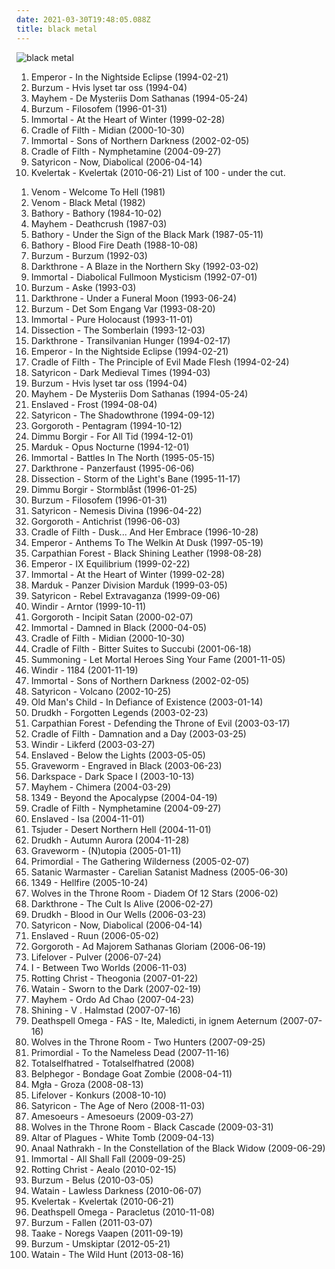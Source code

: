 ```yaml
---
date: 2021-03-30T19:48:05.088Z
title: black metal
---
```

![black metal](http://coverartarchive.org/release/1ce9177c-62a0-4403-a7ee-7359026fcbf6/24337783733-250.jpg)
1. Emperor - In the Nightside Eclipse (1994-02-21)
2. Burzum - Hvis lyset tar oss (1994-04)
3. Mayhem - De Mysteriis Dom Sathanas (1994-05-24)
4. Burzum - Filosofem (1996-01-31)
5. Immortal - At the Heart of Winter (1999-02-28)
6. Cradle of Filth - Midian (2000-10-30)
7. Immortal - Sons of Northern Darkness (2002-02-05)
8. Cradle of Filth - Nymphetamine (2004-09-27)
9. Satyricon - Now, Diabolical (2006-04-14)
10. Kvelertak - Kvelertak (2010-06-21)
List of 100 - under the cut.
<!-- more -->
1. Venom - Welcome To Hell (1981)
2. Venom - Black Metal (1982)
3. Bathory - Bathory (1984-10-02)
4. Mayhem - Deathcrush (1987-03)
5. Bathory - Under the Sign of the Black Mark (1987-05-11)
6. Bathory - Blood Fire Death (1988-10-08)
7. Burzum - Burzum (1992-03)
8. Darkthrone - A Blaze in the Northern Sky (1992-03-02)
9. Immortal - Diabolical Fullmoon Mysticism (1992-07-01)
10. Burzum - Aske (1993-03)
11. Darkthrone - Under a Funeral Moon (1993-06-24)
12. Burzum - Det Som Engang Var (1993-08-20)
13. Immortal - Pure Holocaust (1993-11-01)
14. Dissection - The Somberlain (1993-12-03)
15. Darkthrone - Transilvanian Hunger (1994-02-17)
16. Emperor - In the Nightside Eclipse (1994-02-21)
17. Cradle of Filth - The Principle of Evil Made Flesh (1994-02-24)
18. Satyricon - Dark Medieval Times (1994-03)
19. Burzum - Hvis lyset tar oss (1994-04)
20. Mayhem - De Mysteriis Dom Sathanas (1994-05-24)
21. Enslaved - Frost (1994-08-04)
22. Satyricon - The Shadowthrone (1994-09-12)
23. Gorgoroth - Pentagram (1994-10-12)
24. Dimmu Borgir - For All Tid (1994-12-01)
25. Marduk - Opus Nocturne (1994-12-01)
26. Immortal - Battles In The North (1995-05-15)
27. Darkthrone - Panzerfaust (1995-06-06)
28. Dissection - Storm of the Light's Bane (1995-11-17)
29. Dimmu Borgir - Stormblåst (1996-01-25)
30. Burzum - Filosofem (1996-01-31)
31. Satyricon - Nemesis Divina (1996-04-22)
32. Gorgoroth - Antichrist (1996-06-03)
33. Cradle of Filth - Dusk... And Her Embrace (1996-10-28)
34. Emperor - Anthems To The Welkin At Dusk (1997-05-19)
35. Carpathian Forest - Black Shining Leather (1998-08-28)
36. Emperor - IX Equilibrium (1999-02-22)
37. Immortal - At the Heart of Winter (1999-02-28)
38. Marduk - Panzer Division Marduk (1999-03-05)
39. Satyricon - Rebel Extravaganza (1999-09-06)
40. Windir - Arntor (1999-10-11)
41. Gorgoroth - Incipit Satan (2000-02-07)
42. Immortal - Damned in Black (2000-04-05)
43. Cradle of Filth - Midian (2000-10-30)
44. Cradle of Filth - Bitter Suites to Succubi (2001-06-18)
45. Summoning - Let Mortal Heroes Sing Your Fame (2001-11-05)
46. Windir - 1184 (2001-11-19)
47. Immortal - Sons of Northern Darkness (2002-02-05)
48. Satyricon - Volcano (2002-10-25)
49. Old Man's Child - In Defiance of Existence (2003-01-14)
50. Drudkh - Forgotten Legends (2003-02-23)
51. Carpathian Forest - Defending the Throne of Evil (2003-03-17)
52. Cradle of Filth - Damnation and a Day (2003-03-25)
53. Windir - Likferd (2003-03-27)
54. Enslaved - Below the Lights (2003-05-05)
55. Graveworm - Engraved in Black (2003-06-23)
56. Darkspace - Dark Space I (2003-10-13)
57. Mayhem - Chimera (2004-03-29)
58. 1349 - Beyond the Apocalypse (2004-04-19)
59. Cradle of Filth - Nymphetamine (2004-09-27)
60. Enslaved - Isa (2004-11-01)
61. Tsjuder - Desert Northern Hell (2004-11-01)
62. Drudkh - Autumn Aurora (2004-11-28)
63. Graveworm - (N)utopia (2005-01-11)
64. Primordial - The Gathering Wilderness (2005-02-07)
65. Satanic Warmaster - Carelian Satanist Madness (2005-06-30)
66. 1349 - Hellfire (2005-10-24)
67. Wolves in the Throne Room - Diadem Of 12 Stars (2006-02)
68. Darkthrone - The Cult Is Alive (2006-02-27)
69. Drudkh - Blood in Our Wells (2006-03-23)
70. Satyricon - Now, Diabolical (2006-04-14)
71. Enslaved - Ruun (2006-05-02)
72. Gorgoroth - Ad Majorem Sathanas Gloriam (2006-06-19)
73. Lifelover - Pulver (2006-07-24)
74. I - Between Two Worlds (2006-11-03)
75. Rotting Christ - Theogonia (2007-01-22)
76. Watain - Sworn to the Dark (2007-02-19)
77. Mayhem - Ordo Ad Chao (2007-04-23)
78. Shining - V . Halmstad (2007-07-16)
79. Deathspell Omega - FAS - Ite, Maledicti, in ignem Aeternum (2007-07-16)
80. Wolves in the Throne Room - Two Hunters (2007-09-25)
81. Primordial - To the Nameless Dead (2007-11-16)
82. Totalselfhatred - Totalselfhatred (2008)
83. Belphegor - Bondage Goat Zombie (2008-04-11)
84. Mgła - Groza (2008-08-13)
85. Lifelover - Konkurs (2008-10-10)
86. Satyricon - The Age of Nero (2008-11-03)
87. Amesoeurs - Amesoeurs (2009-03-27)
88. Wolves in the Throne Room - Black Cascade (2009-03-31)
89. Altar of Plagues - White Tomb (2009-04-13)
90. Anaal Nathrakh - In the Constellation of the Black Widow (2009-06-29)
91. Immortal - All Shall Fall (2009-09-25)
92. Rotting Christ - Aealo (2010-02-15)
93. Burzum - Belus (2010-03-05)
94. Watain - Lawless Darkness (2010-06-07)
95. Kvelertak - Kvelertak (2010-06-21)
96. Deathspell Omega - Paracletus (2010-11-08)
97. Burzum - Fallen (2011-03-07)
98. Taake - Noregs Vaapen (2011-09-19)
99. Burzum - Umskiptar (2012-05-21)
100. Watain - The Wild Hunt (2013-08-16)
